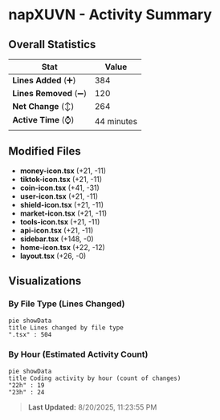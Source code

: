 # napXUVN - Activity Summary 

## Overall Statistics

| Stat                   | Value                                                             |
| ---------------------- | ----------------------------------------------------------------- |
| **Lines Added** (➕)   | 384                                          |
| **Lines Removed** (➖) | 120                                        |
| **Net Change** (↕)    | 264                |
| **Active Time** (⌚)   | 44 minutes |


## Modified Files
- **money-icon.tsx** (+21, -11)
- **tiktok-icon.tsx** (+21, -11)
- **coin-icon.tsx** (+41, -31)
- **user-icon.tsx** (+21, -11)
- **shield-icon.tsx** (+21, -11)
- **market-icon.tsx** (+21, -11)
- **tools-icon.tsx** (+21, -11)
- **api-icon.tsx** (+21, -11)
- **sidebar.tsx** (+148, -0)
- **home-icon.tsx** (+22, -12)
- **layout.tsx** (+26, -0)

## Visualizations

### By File Type (Lines Changed)

```mermaid
pie showData
title Lines changed by file type
".tsx" : 504
```

### By Hour (Estimated Activity Count)

```mermaid
pie showData
title Coding activity by hour (count of changes)
"22h" : 19
"23h" : 24
```


> **Last Updated:** 8/20/2025, 11:23:55 PM